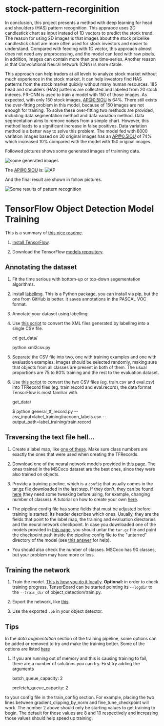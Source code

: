 # stock-pattern-recorginition
In conclusion, this project presents a method with deep learning for head and shoulders (HAS)
pattern recognition. This appraoce uses 2D candlestick chart as input instead of 1D vectors to
predict the stock trend. The reason for using 2D images is that images about the stock pricelike candlestick chart are more often used for stock investors and easier to understand. Compared with feeding with 1D vector, this approach almost does not need any preprocessing, and the model can feed with raw pixels. In addition, images can contain more
than one time-series. Another reason is that Convolutional Neural network (CNN) is more
stable.

This approach can help traders at all levels to analyze stock market
without much experience in the stock market. It can help investors find HAS patterns from
the stock market quickly without many human resources. 185 head and shoulders (HAS)
patterns are collected and labeled from 20 stock indexes. FR-CNN is used to train a model
with 150 of those images. As expected, with only 150 stock images, AP@0.5IOU is 64%.
There still exists the over-fitting problem in this model, because of 150 images are not
enough for training. To solve these over-fitting two methods are provided, including data
segmentation method and data variation method. Data segmentation aims to remove
noises from a simple chart. However, this method leads to a significant increase in false
positives. Data variation method is a better way to solve this problem. The model fed with
8000 variation images based on 30 original images has an AP@0.5IOU of 74% which
increased 10% compared with the model with 150 original images.

Followed pictures shows some generated images of trainning data.

![some generated images](https://github.com/CharlesLoo/stock-pattern-recorginition/blob/master/results/test_result_with_generated_data/variation.jpg)

The AP@0.5IOU is:
![AP](https://github.com/CharlesLoo/stock-pattern-recorginition/blob/master/results/test_result_with_generated_data/ap.png)

And the final result are shown in follow pictures.

![Some results of pattern recognition](https://github.com/CharlesLoo/stock-pattern-recorginition/blob/master/results/test_result_with_generated_data/whole.png)
# TensorFlow Object Detection Model Training

This is a summary of [this nice readme]( https://gist.github.com/douglasrizzo/c70e186678f126f1b9005ca83d8bd2ce).

1. [Install TensorFlow](https://www.tensorflow.org/install/).

2. Download the TensorFlow [models repository](https://github.com/tensorflow/models).

## Annotating the dataset
1. Fit the time serious with bottom-up or top-down segementation algorithms. 

2. Install [labelImg](https://github.com/tzutalin/labelImg). This is a Python package, you can install via pip, but the one from GitHub is better. It saves annotations in the PASCAL VOC format.

3. Annotate your dataset using labelImg.  

4. Use [this script](https://github.com/datitran/raccoon_dataset/blob/master/xml_to_csv.py) to convert the XML files generated by labelImg into a single CSV file.

    cd get_data/
    
      python xml2csv.py 

5. Separate the CSV file into two, one with training examples and one with evaluation examples. Images should be selected randomly, making sure that objects from all classes are present in both of them. The usual proportions are 75 to 80% training and the rest to the evaluation dataset.

6. Use [this script](https://github.com/datitran/raccoon_dataset/blob/master/generate_tfrecord.py) to convert the two CSV files (eg. train.csv and eval.csv) into TFRecord files (eg. train.record and eval.record), the data format TensorFlow is most familiar with.

    get_data/
    
    $ python general_tf_record.py --csv_input=label_training/raccoon_labels.csv --output_path=label_training/train.record

## Traversing the text file hell...

1. Create a label map, like [one of these](https://github.com/tensorflow/models/tree/master/research/object_detection/data). Make sure class numbers are exactly the ones that were used when creating the TFRecords.

2. Download one of the neural network models provided in [this page](https://github.com/tensorflow/models/blob/master/research/object_detection/g3doc/detection_model_zoo.md). The ones trained in the MSCoco dataset are the best ones, since they were also trained on objects.

3. Provide a training pipeline, which is a `config` that usually comes in the tar.gz file downloaded in the last step. If they don't, they can be found [here]( https://github.com/tensorflow/models/tree/master/research/object_detection/samples/configs) (they need some tweaking before using, for example, changing number of classes). A tutorial on how to create your own [here](https://github.com/tensorflow/models/blob/master/research/object_detection/g3doc/configuring_jobs.md).

 * The pipeline config file has some fields that must be adjusted before training is started. Its header describes which ones. Usually, they are the fields that point to the label map, the training and evaluation directories and the neural network checkpoint. In case you downloaded one of the models provided in [this page](https://github.com/tensorflow/models/blob/master/research/object_detection/g3doc/detection_model_zoo.md), you should untar the `tar.gz` file and point the checkpoint path inside the pipeline config file to the "untarred" directory of the model (see [this answer](https://stackoverflow.com/a/45363576/1245214) for help).

 * You should also check the number of classes. MSCoco has 90 classes, but your problem may have more or less.

## Training the network

1. Train the model. [This is how you do it locally](https://github.com/tensorflow/models/blob/master/research/object_detection/g3doc/running_locally.md). **Optional:** in order to check training progress, TensorBoard can be started pointing its `--logdir`  to the `--train_dir` of object_detection/train.py.

2. Export the network, like [this](https://github.com/tensorflow/models/blob/master/research/object_detection/g3doc/exporting_models.md).

3. Use the exported `.pb` in your object detector.

## Tips

In the _data augmentation_ section of the training pipeline, some options can be added or removed to try and make the training better. Some of the options are listed [here](https://stackoverflow.com/a/46901051)

1. If you are running out of memory and this is causing training to fail, there are a number of solutions you can try. First try adding  the arguments

      batch_queue_capacity: 2
      
      prefetch_queue_capacity: 2
  
  to your config file in the train_config section. For example, placing the two lines between gradient_clipping_by_norm and fine_tune_checkpoint will work. The number 2 above should only be starting values to get training to begin. The default for those values are 8 and 10 respectively and increasing those values should help speed up training.
